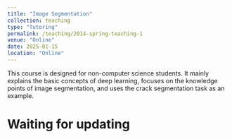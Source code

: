 ```yaml
---
title: "Image Segmentation"
collection: teaching
type: "Tutoring"
permalink: /teaching/2014-spring-teaching-1
venue: "Online"
date: 2025-01-15
location: "Online"
---
```


This course is designed for non-computer science students. It mainly explains the basic concepts of deep learning, focuses on the knowledge points of image segmentation, and uses the crack segmentation task as an example.

Waiting for updating
======
